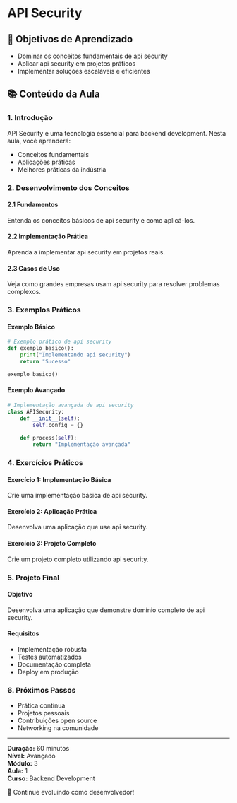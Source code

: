 # API Security

## 🎯 Objetivos de Aprendizado
- Dominar os conceitos fundamentais de api security
- Aplicar api security em projetos práticos
- Implementar soluções escaláveis e eficientes

## 📚 Conteúdo da Aula

### 1. Introdução
API Security é uma tecnologia essencial para backend development. Nesta aula, você aprenderá:

- Conceitos fundamentais
- Aplicações práticas
- Melhores práticas da indústria

### 2. Desenvolvimento dos Conceitos

#### 2.1 Fundamentos
Entenda os conceitos básicos de api security e como aplicá-los.

#### 2.2 Implementação Prática
Aprenda a implementar api security em projetos reais.

#### 2.3 Casos de Uso
Veja como grandes empresas usam api security para resolver problemas complexos.

### 3. Exemplos Práticos

#### Exemplo Básico
```python
# Exemplo prático de api security
def exemplo_basico():
    print("Implementando api security")
    return "Sucesso"

exemplo_basico()
```

#### Exemplo Avançado
```python
# Implementação avançada de api security
class APISecurity:
    def __init__(self):
        self.config = {}
    
    def process(self):
        return "Implementação avançada"
```

### 4. Exercícios Práticos

#### Exercício 1: Implementação Básica
Crie uma implementação básica de api security.

#### Exercício 2: Aplicação Prática
Desenvolva uma aplicação que use api security.

#### Exercício 3: Projeto Completo
Crie um projeto completo utilizando api security.

### 5. Projeto Final

#### Objetivo
Desenvolva uma aplicação que demonstre domínio completo de api security.

#### Requisitos
- Implementação robusta
- Testes automatizados
- Documentação completa
- Deploy em produção

### 6. Próximos Passos

- Prática contínua
- Projetos pessoais
- Contribuições open source
- Networking na comunidade

---

**Duração:** 60 minutos  
**Nível:** Avançado  
**Módulo:** 3  
**Aula:** 1  
**Curso:** Backend Development

🎉 Continue evoluindo como desenvolvedor!
